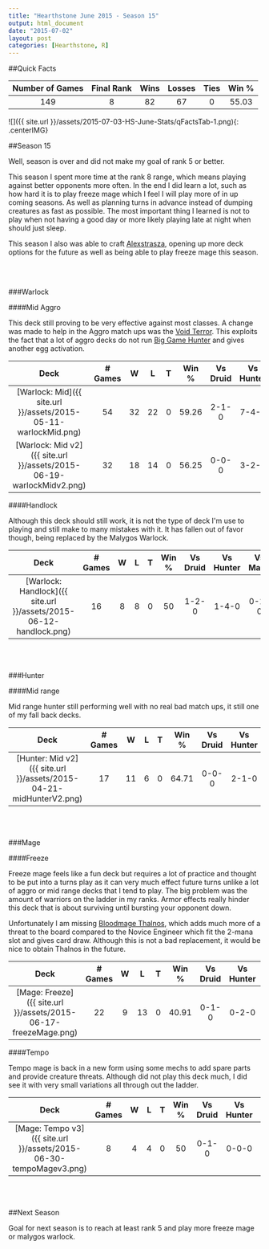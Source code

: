 ```yaml
---
title: "Hearthstone June 2015 - Season 15"
output: html_document
date: "2015-07-02"
layout: post
categories: [Hearthstone, R]
---
```


##Quick Facts


| Number of Games | Final Rank | Wins | Losses | Ties | Win % |
|:---------------:|:----------:|:----:|:------:|:----:|:-----:|
|       149       |     8      |  82  |   67   |  0   | 55.03 |

![]({{ site.url }}/assets/2015-07-03-HS-June-Stats/qFactsTab-1.png){: .centerIMG}

##Season 15

Well, season is over and did not make my goal of rank 5 or better.  

This season I spent more time at the rank 8 range, which means playing against better opponents more often.  In the end I did learn a lot, such as how hard it is to play freeze mage which I feel I will play more of in up coming seasons.  As well as planning turns in advance instead of dumping creatures as fast as possible.  The most important thing I learned is not to play when not having a good day or more likely playing late at night when should just sleep.

This season I also was able to craft [Alexstrasza](http://hearthstone.gamepedia.com/Alexstrasza), opening up more deck options for the future as well as being able to play freeze mage this season.

<br><br>

###Warlock

####Mid Aggro

This deck still proving to be very effective against most classes.  A change was made to help in the Aggro match ups was the [Void Terror](http://hearthstone.gamepedia.com/Void_Terror).  This exploits the fact that a lot of aggro decks do not run [Big Game Hunter](http://hearthstone.gamepedia.com/Big_Game_Hunter) and gives another egg activation.


|      Deck       | # Games | W  | L  | T | Win % | Vs Druid | Vs Hunter | Vs Mage | Vs Paladin | Vs Priest | Vs Rogue | Vs Shaman | Vs Warlock | Vs Warrior |
|:---------------:|:-------:|:--:|:--:|:-:|:-----:|:--------:|:---------:|:-------:|:----------:|:---------:|:--------:|:---------:|:----------:|:----------:|
|  [Warlock: Mid]({{ site.url }}/assets/2015-05-11-warlockMid.png)   |   54    | 32 | 22 | 0 | 59.26 |  2-1-0   |   7-4-0   |  6-3-0  |   5-3-0    |   2-1-0   |  1-2-0   |   1-0-0   |   2-8-0    |   6-0-0    |
| [Warlock: Mid v2]({{ site.url }}/assets/2015-06-19-warlockMidv2.png) |   32    | 18 | 14 | 0 | 56.25 |  0-0-0   |   3-2-0   |  4-2-0  |   4-4-0    |   0-0-0   |  3-2-0   |   1-0-0   |   2-1-0    |   1-3-0    |

####Handlock

Although this deck should still work, it is not the type of deck I'm use to playing and still make to many mistakes with it.  It has fallen out of favor though, being replaced by the Malygos Warlock.


|       Deck        | # Games | W | L | T | Win % | Vs Druid | Vs Hunter | Vs Mage | Vs Paladin | Vs Priest | Vs Rogue | Vs Shaman | Vs Warlock | Vs Warrior |
|:-----------------:|:-------:|:-:|:-:|:-:|:-----:|:--------:|:---------:|:-------:|:----------:|:---------:|:--------:|:---------:|:----------:|:----------:|
| [Warlock: Handlock]({{ site.url }}/assets/2015-06-12-handlock.png) |   16    | 8 | 8 | 0 |  50   |  1-2-0   |   1-4-0   |  0-1-0  |   0-1-0    |   1-0-0   |  0-0-0   |   0-0-0   |   3-0-0    |   2-0-0    |

<br><br>

###Hunter

####Mid range

Mid range hunter still performing well with no real bad match ups, it still one of my fall back decks.


|      Deck      | # Games | W  | L | T | Win % | Vs Druid | Vs Hunter | Vs Mage | Vs Paladin | Vs Priest | Vs Rogue | Vs Shaman | Vs Warlock | Vs Warrior |
|:--------------:|:-------:|:--:|:-:|:-:|:-----:|:--------:|:---------:|:-------:|:----------:|:---------:|:--------:|:---------:|:----------:|:----------:|
| [Hunter: Mid v2]({{ site.url }}/assets/2015-04-21-midHunterV2.png) |   17    | 11 | 6 | 0 | 64.71 |  0-0-0   |   2-1-0   |  4-1-0  |   0-1-0    |   2-0-0   |  0-1-0   |   0-1-0   |   3-1-0    |   0-0-0    |

<br><br>

###Mage

####Freeze

Freeze mage feels like a fun deck but requires a lot of practice and thought to be put into a turns play as it can very much effect future turns unlike a lot of aggro or mid range decks that I tend to play.  The big problem was the amount of warriors on the ladder in my ranks.  Armor effects really hinder this deck that is about surviving until bursting your opponent down.

Unfortunately I am missing [Bloodmage Thalnos](http://hearthstone.gamepedia.com/Bloodmage_Thalnos), which adds much more of a threat to the board compared to the Novice Engineer which fit the 2-mana slot and gives card draw.  Although this is not a bad replacement, it would be nice to obtain Thalnos in the future.


|     Deck     | # Games | W | L  | T | Win % | Vs Druid | Vs Hunter | Vs Mage | Vs Paladin | Vs Priest | Vs Rogue | Vs Shaman | Vs Warlock | Vs Warrior |
|:------------:|:-------:|:-:|:--:|:-:|:-----:|:--------:|:---------:|:-------:|:----------:|:---------:|:--------:|:---------:|:----------:|:----------:|
| [Mage: Freeze]({{ site.url }}/assets/2015-06-17-freezeMage.png) |   22    | 9 | 13 | 0 | 40.91 |  0-1-0   |   0-2-0   |  3-1-0  |   1-2-0    |   1-0-0   |  0-1-0   |   3-0-0   |   0-2-0    |   1-4-0    |

####Tempo

Tempo mage is back in a new form using some mechs to add spare parts and provide creature threats.  Although did not play this deck much, I did see it with very small variations all through out the ladder.  


|      Deck      | # Games | W | L | T | Win % | Vs Druid | Vs Hunter | Vs Mage | Vs Paladin | Vs Priest | Vs Rogue | Vs Shaman | Vs Warlock | Vs Warrior |
|:--------------:|:-------:|:-:|:-:|:-:|:-----:|:--------:|:---------:|:-------:|:----------:|:---------:|:--------:|:---------:|:----------:|:----------:|
| [Mage: Tempo v3]({{ site.url }}/assets/2015-06-30-tempoMagev3.png) |    8    | 4 | 4 | 0 |  50   |  0-1-0   |   0-0-0   |  0-2-0  |   0-0-0    |   0-0-0   |  1-0-0   |   0-0-0   |   2-0-0    |   1-1-0    |

<br><br>

##Next Season

Goal for next season is to reach at least rank 5 and play more freeze mage or malygos warlock.
